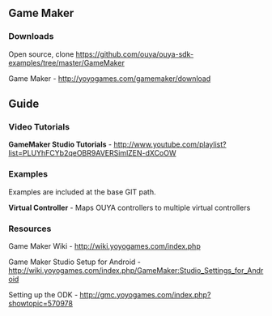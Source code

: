 ## Game Maker

### Downloads

Open source, clone https://github.com/ouya/ouya-sdk-examples/tree/master/GameMaker

Game Maker - http://yoyogames.com/gamemaker/download

## Guide

### Video Tutorials

<b>GameMaker Studio Tutorials</b> - http://www.youtube.com/playlist?list=PLUYhFCYb2qeOBR9AVERSimlZEN-dXCoOW

### Examples

Examples are included at the base GIT path.

<b>Virtual Controller</b> - Maps OUYA controllers to multiple virtual controllers

### Resources

Game Maker Wiki - http://wiki.yoyogames.com/index.php

Game Maker Studio Setup for Android - http://wiki.yoyogames.com/index.php/GameMaker:Studio_Settings_for_Android

Setting up the ODK - http://gmc.yoyogames.com/index.php?showtopic=570978
